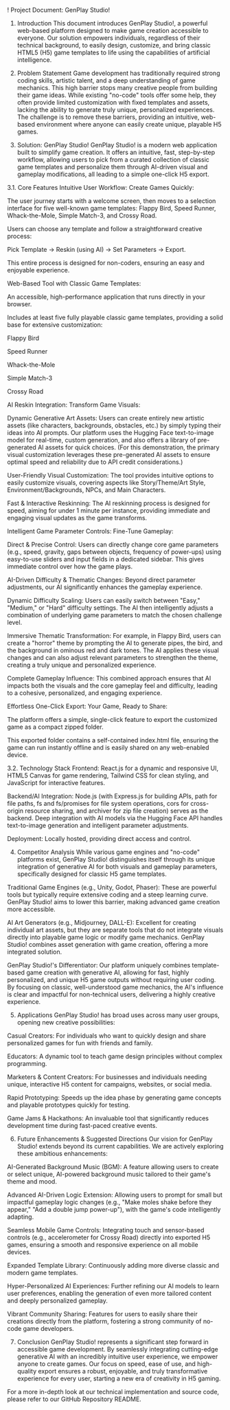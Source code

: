 !
Project Document: GenPlay Studio!
1. Introduction
This document introduces GenPlay Studio!, a powerful web-based platform designed to make game creation accessible to everyone. Our solution empowers individuals, regardless of their technical background, to easily design, customize, and bring classic HTML5 (H5) game templates to life using the capabilities of artificial intelligence.

2. Problem Statement
Game development has traditionally required strong coding skills, artistic talent, and a deep understanding of game mechanics. This high barrier stops many creative people from building their game ideas. While existing "no-code" tools offer some help, they often provide limited customization with fixed templates and assets, lacking the ability to generate truly unique, personalized experiences. The challenge is to remove these barriers, providing an intuitive, web-based environment where anyone can easily create unique, playable H5 games.

3. Solution: GenPlay Studio!
GenPlay Studio! is a modern web application built to simplify game creation. It offers an intuitive, fast, step-by-step workflow, allowing users to pick from a curated collection of classic game templates and personalize them through AI-driven visual and gameplay modifications, all leading to a simple one-click H5 export.

3.1. Core Features
Intuitive User Workflow: Create Games Quickly:

The user journey starts with a welcome screen, then moves to a selection interface for five well-known game templates: Flappy Bird, Speed Runner, Whack-the-Mole, Simple Match-3, and Crossy Road.

Users can choose any template and follow a straightforward creative process:

Pick Template → Reskin (using AI) → Set Parameters → Export.

This entire process is designed for non-coders, ensuring an easy and enjoyable experience.

Web-Based Tool with Classic Game Templates:

An accessible, high-performance application that runs directly in your browser.

Includes at least five fully playable classic game templates, providing a solid base for extensive customization:

Flappy Bird

Speed Runner

Whack-the-Mole

Simple Match-3

Crossy Road

AI Reskin Integration: Transform Game Visuals:

Dynamic Generative Art Assets: Users can create entirely new artistic assets (like characters, backgrounds, obstacles, etc.) by simply typing their ideas into AI prompts. Our platform uses the Hugging Face text-to-image model for real-time, custom generation, and also offers a library of pre-generated AI assets for quick choices. (For this demonstration, the primary visual customization leverages these pre-generated AI assets to ensure optimal speed and reliability due to API credit considerations.)

User-Friendly Visual Customization: The tool provides intuitive options to easily customize visuals, covering aspects like Story/Theme/Art Style, Environment/Backgrounds, NPCs, and Main Characters.

Fast & Interactive Reskinning: The AI reskinning process is designed for speed, aiming for under 1 minute per instance, providing immediate and engaging visual updates as the game transforms.

Intelligent Game Parameter Controls: Fine-Tune Gameplay:

Direct & Precise Control: Users can directly change core game parameters (e.g., speed, gravity, gaps between objects, frequency of power-ups) using easy-to-use sliders and input fields in a dedicated sidebar. This gives immediate control over how the game plays.

AI-Driven Difficulty & Thematic Changes: Beyond direct parameter adjustments, our AI significantly enhances the gameplay experience.

Dynamic Difficulty Scaling: Users can easily switch between "Easy," "Medium," or "Hard" difficulty settings. The AI then intelligently adjusts a combination of underlying game parameters to match the chosen challenge level.

Immersive Thematic Transformation: For example, in Flappy Bird, users can create a "horror" theme by prompting the AI to generate pipes, the bird, and the background in ominous red and dark tones. The AI applies these visual changes and can also adjust relevant parameters to strengthen the theme, creating a truly unique and personalized experience.

Complete Gameplay Influence: This combined approach ensures that AI impacts both the visuals and the core gameplay feel and difficulty, leading to a cohesive, personalized, and engaging experience.

Effortless One-Click Export: Your Game, Ready to Share:

The platform offers a simple, single-click feature to export the customized game as a compact zipped folder.

This exported folder contains a self-contained index.html file, ensuring the game can run instantly offline and is easily shared on any web-enabled device.

3.2. Technology Stack
Frontend: React.js for a dynamic and responsive UI, HTML5 Canvas for game rendering, Tailwind CSS for clean styling, and JavaScript for interactive features.

Backend/AI Integration: Node.js (with Express.js for building APIs, path for file paths, fs and fs/promises for file system operations, cors for cross-origin resource sharing, and archiver for zip file creation) serves as the backend. Deep integration with AI models via the Hugging Face API handles text-to-image generation and intelligent parameter adjustments.

Deployment: Locally hosted, providing direct access and control.

4. Competitor Analysis
While various game engines and "no-code" platforms exist, GenPlay Studio! distinguishes itself through its unique integration of generative AI for both visuals and gameplay parameters, specifically designed for classic H5 game templates.

Traditional Game Engines (e.g., Unity, Godot, Phaser): These are powerful tools but typically require extensive coding and a steep learning curve. GenPlay Studio! aims to lower this barrier, making advanced game creation more accessible.

AI Art Generators (e.g., Midjourney, DALL-E): Excellent for creating individual art assets, but they are separate tools that do not integrate visuals directly into playable game logic or modify game mechanics. GenPlay Studio! combines asset generation with game creation, offering a more integrated solution.

GenPlay Studio!'s Differentiator: Our platform uniquely combines template-based game creation with generative AI, allowing for fast, highly personalized, and unique H5 game outputs without requiring user coding. By focusing on classic, well-understood game mechanics, the AI's influence is clear and impactful for non-technical users, delivering a highly creative experience.

5. Applications
GenPlay Studio! has broad uses across many user groups, opening new creative possibilities:

Casual Creators: For individuals who want to quickly design and share personalized games for fun with friends and family.

Educators: A dynamic tool to teach game design principles without complex programming.

Marketers & Content Creators: For businesses and individuals needing unique, interactive H5 content for campaigns, websites, or social media.

Rapid Prototyping: Speeds up the idea phase by generating game concepts and playable prototypes quickly for testing.

Game Jams & Hackathons: An invaluable tool that significantly reduces development time during fast-paced creative events.

6. Future Enhancements & Suggested Directions
Our vision for GenPlay Studio! extends beyond its current capabilities. We are actively exploring these ambitious enhancements:

AI-Generated Background Music (BGM): A feature allowing users to create or select unique, AI-powered background music tailored to their game's theme and mood.

Advanced AI-Driven Logic Extension: Allowing users to prompt for small but impactful gameplay logic changes (e.g., "Make moles shake before they appear," "Add a double jump power-up"), with the game's code intelligently adapting.

Seamless Mobile Game Controls: Integrating touch and sensor-based controls (e.g., accelerometer for Crossy Road) directly into exported H5 games, ensuring a smooth and responsive experience on all mobile devices.

Expanded Template Library: Continuously adding more diverse classic and modern game templates.

Hyper-Personalized AI Experiences: Further refining our AI models to learn user preferences, enabling the generation of even more tailored content and deeply personalized gameplay.

Vibrant Community Sharing: Features for users to easily share their creations directly from the platform, fostering a strong community of no-code game developers.

7. Conclusion
GenPlay Studio! represents a significant step forward in accessible game development. By seamlessly integrating cutting-edge generative AI with an incredibly intuitive user experience, we empower anyone to create games. Our focus on speed, ease of use, and high-quality export ensures a robust, enjoyable, and truly transformative experience for every user, starting a new era of creativity in H5 gaming.

For a more in-depth look at our technical implementation and source code, please refer to our GitHub Repository README.

